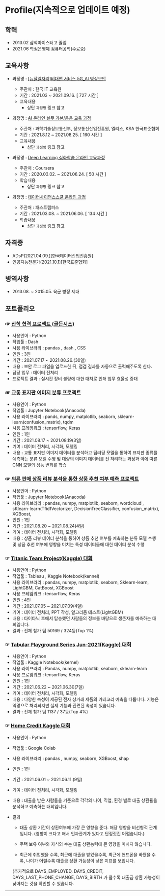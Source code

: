# Profile(지속적으로 업데이트 예정)

## 학력

- 2013.02 삼척마이스터고 졸업
- 2021.06 학점은행제 컴퓨터공학(수료중)

## 교육사항
- 과정명 : [[뉴딜일자리]비대면 서비스 5G_AI 영상보안](https://github.com/jeonghwan94/Education/tree/Data-Scientist/%EA%B5%AD%EB%B9%84%EA%B5%90%EC%9C%A1#readme)
  - 주관처 : 한국 IT 교육원
  - 기간 : 2021.03 ~ 2021.09.16. [ 727 시간 ]
  - 교육내용
    - 상단 `과정명` 링크 참고
  
- 과정명 : [AI 온라인 실무 기본/응용 교육 과정](https://github.com/jeonghwan94/Education/blob/Data-Scientist/%EC%97%98%EB%A6%AC%EC%8A%A4/README.md)
  - 주관처 : 과학기술정보통신부, 정보통신산업진흥원, 엘리스, KSA 한국표준협회
  - 기간 : 2021.8.12 ~ 2021.08.25. [ 160 시간 ]
  - 교육내용
    - 상단 `과정명` 링크 참고

- 과정명 : [Deep Learning 심화학습 온라인 교육과정](https://github.com/jeonghwan94/Education/blob/Data-Scientist/Coursera/README.md)
  - 주관처 : Coursera
  - 기간 : 2020.03.02. ~ 2021.06.24. [ 50 시간 ]
  - 학습내용
    - 상단 `과정명` 링크 참고

- 과정명 : [데이터사이언스스쿨 온라인 과정](https://github.com/jeonghwan94/Education/tree/Data-Scientist/%ED%8C%A8%EC%8A%A4%ED%8A%B8%EC%BA%A0%ED%8D%BC%EC%8A%A4#readme)
  - 주관처 : 패스트캠퍼스
  - 기간 : 2021.03.08. ~ 2021.06.06. [ 134 시간 ]
  - 학습내용
    - 상단 `과정명` 링크 참고

## 자격증
- ADsP(2021.04.09.)[한국데이터산업진흥원]
- 인공지능전문가(2021.10.1)[한국표준협회]

## 병역사항
- 2013.08. ~ 2015.05. 육군 병장 제대

## 포트폴리오

### ☞ [산학 협력 프로젝트 (골든시스)](https://www.notion.so/07cd610daf3241d295e13ba39274dbcd)
- 사용언어 : Python
- 작업툴 : Dash
- 사용 라이브러리 : pandas , dash , CSS
- 인원 : 3인
- 기간 : 2021.07.17 ~ 2021.08.26.(30일)
- 내용 : 보안 로그 파일을 업로드한 뒤, 점검 결과를 자동으로 출력해주도록 한다.
- 담당 업무 : 데이터 전처리
- 프로젝트 결과 : 실시간 장비 불량에 대한 대처로 인해 업무 효울성 증대

### ☞ [교통 표지판 이미지 분류 프로젝트](https://github.com/jeonghwan94/Education/blob/Data-Scientist/%EC%97%98%EB%A6%AC%EC%8A%A4/%EC%82%B0%EC%97%85%EB%8D%B0%EC%9D%B4%ED%84%B0%EB%A5%BC%20%ED%99%9C%EC%9A%A9%ED%95%9C%20%EC%9D%B8%EA%B3%B5%EC%A7%80%EB%8A%A5%20%ED%94%84%EB%A1%9C%EC%A0%9D%ED%8A%B8/%5Bp2%5D%20%EA%B5%90%ED%86%B5%20%ED%91%9C%EC%A7%80%ED%8C%90%20%EC%9D%B4%EB%AF%B8%EC%A7%80%20%EB%B6%84%EB%A5%98.ipynb)
- 사용언어 : Python
- 작업툴 : Jupyter Notebook(Anacoda)
- 사용 라이브러리 : pands, numpy, matplotlib, seaborn, sklearn-learn(confusion_matrix), tqdm
- 사용 프레임워크 : tensorflow, Keras
- 인원 : 1인
- 기간 : 2021.08.17 ~ 2021.08.19(3일)
- 기여 : 데이터 전처리, 시각화, 모델링
- 내용 : 교통 표지판 이미지 데이터를 분석하고 딥러딩 모델을 통하여 표지판 종류를 예측하는 분류 모델 수행 및 대량의 이미지 데이터를 전 처리하는 과정과 이에 따른 CNN 모델의 성능 변화를 학습

### ☞ [의류 판매 상품 리뷰 분석을 통한 상품 추천 여부 예측 프로젝트](https://github.com/jeonghwan94/Education/blob/Data-Scientist/%EC%97%98%EB%A6%AC%EC%8A%A4/%EC%82%B0%EC%97%85%EB%8D%B0%EC%9D%B4%ED%84%B0%EB%A5%BC%20%ED%99%9C%EC%9A%A9%ED%95%9C%20%EC%9D%B8%EA%B3%B5%EC%A7%80%EB%8A%A5%20%ED%94%84%EB%A1%9C%EC%A0%9D%ED%8A%B8/%5Bp1%5D%20%EC%9D%98%EB%A5%98%20%ED%8C%90%EB%A7%A4%20%EC%83%81%ED%92%88%20%EB%A6%AC%EB%B7%B0%20%EB%B6%84%EC%84%9D%EC%9D%84%20%ED%86%B5%ED%95%9C%20%EC%83%81%ED%92%88%20%EC%B6%94%EC%B2%9C%20%EC%97%AC%EB%B6%80%20%EC%98%88%EC%B8%A1.ipynb)
- 사용언어 : Python
- 작업툴 : Jupyter Notebook(Anacoda)
- 사용 라이브러리 : pandas, numpy, matplotlib, seaborn, wordcloud , sKlearn-learn(TfidfVectorizer, DecisionTreeClassifier, confusion_matrix), XGBoost,
- 인원 : 1인
- 기간 : 2021.08.20 ~ 2021.08.24(4일)
- 기여 : 데이터 전처리, 시각화, 모델링
- 내용 : 상품 리뷰 데이터 분석을 통하여 상품 추천 여부를 예측하는 분류 모델 수행 및 상품 추천 여부에 영향을 미치는 특성 데이터들에 대한 데이터 분석 수행

### ☞ [Titanic Team Project(Kaggle) 대회](https://github.com/jeonghwan94/Project/blob/master/Team%20Project/Kaggle%20Titanic%20Team%20Project.pdf)
- 사용언어 : Python
- 작업툴 : Tableau , Kaggle Notebook(kennel) 
- 사용 라이브러리 : pandas, numpy, matplotlib, seaborn, Sklearn-learn, LightGBM, CatBoost, XGBoost
- 사용 프레임워크 : tensorflow, Keras
- 인원 : 4인
- 기간 : 2021.07.05 ~ 2021.07.09(4일)
- 기여 : 데이터 전처리, PPT 작성, 알고리즘 테스트(LightGBM)
- 내용 : 타이타닉 호에서 탑승했던 사람들의 정보를 바탕으로 생존자를 예측하는 대회입니다.
- 결과 : 전체 참가 팀 50169 / 324등(Top 1%)

### ☞ [Tabular Playground Series Jun-2021(Kaggle) 대회](https://github.com/jeonghwan94/Project/blob/master/Tabular%20Playground%20Series%20Jun-2021/keras.ipynb)
- 사용언어 : Python
- 작업툴 : Kaggle Notebook(kernel)
- 사용 라이브러리 : Pandas, numpy, matplotlib, seaborn, sklearn-learn
- 사용 프로임워크 : tensorflow, Keras
- 인원 : 1인
- 기간 : 2021.06.22 ~ 2021.06.30(7일)
- 기여 : 데이터 전처리, 시각화, 모델링
- 내용 : 다양한 속성이 제공된 전자 상거래 제품의 카테고리 예측을 다룹니다. 기능은 익명으로 처리되지만 실제 기능과 관련된 속성이 있습니다.
- 결과 : 전체 참가 팀 1137 / 37등(Top 4%)

### ☞ [Home Credit Kaggle 대회](https://github.com/jeonghwan94/Project/blob/master/Personal%20Project%201/Home_Credit_kaggle.ipynb)
- 사용언어 : Python
- 작업툴 : Google Colab
- 사용 라이브러리 : pandas , numpy, seaborn, XGBoost, shap
- 인원 : 1인
- 기간 : 2021.06.01 ~ 2021.06.11.(9일)
- 기여 : 데이터 전처리, 시각화, 모델링
- 내용 : 대출을 받은 사람들을 기준으로 각각의 나이, 직업, 환경 별로 대출 상환율을 분석하고 예측하는 대회입니다.
- 결과
   - 대출 상환 기간이 상환여부에 가장 큰 영향을 준다. 해당 영향을 비선형적 관계입니다.
     (영향이 크다고 해서 인과관계가 있다고 단정짓긴 어렵습니다.)

   - 주택 보유 여부와 자식의 수는 대출 상환능력에 큰 영향을 미치지 않습니다.

   - 최근에 취업했을 수록, 최근에 대출을 받았을수록, 최근에 핸드폰을 바꿨을 수록, 나이가 어릴수록 대출금 상환 가능성이 낮은 지표를 보입니다.

    (추가적으로 DAYS_EMPLOYED, DAYS_CREDIT, DAYS_LAST_PHONE_CHANGE, DAYS_BIRTH 가 클수록 대출금 상환 가능성이 낮아지는 것을 확인할 수 있습니다.
---

